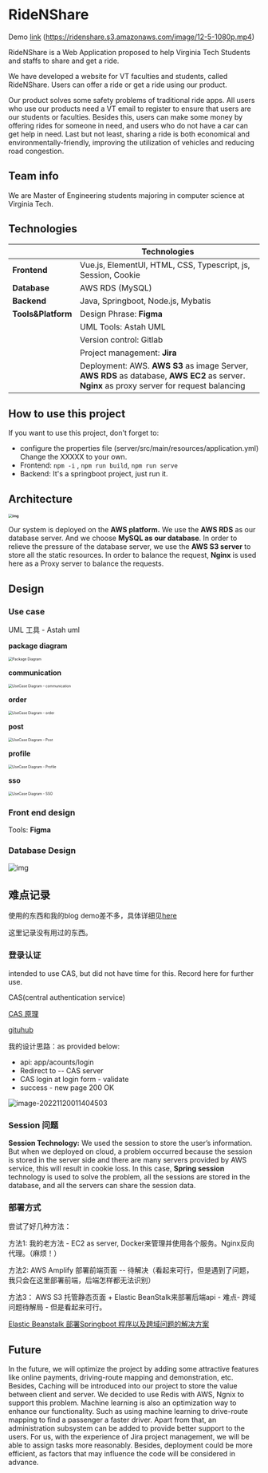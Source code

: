 # RideNShare

Demo [link](https://ridenshare.s3.amazonaws.com/image/12-5-1080p.mp4) (https://ridenshare.s3.amazonaws.com/image/12-5-1080p.mp4)

RideNShare is a Web Application proposed to help Virginia Tech Students and staffs to share and get a ride.

We have developed a website for VT faculties and students, called RideNShare. Users can offer a ride or get a ride using our product. 

Our product solves some safety problems of traditional ride apps. All users who use our products need a VT email to register to ensure that users are our students or faculties. Besides this, users can make some money by offering rides for someone in need, and users who do not have a car can get help in need. Last but not least, sharing a ride is both economical and environmentally-friendly, improving the utilization of vehicles and reducing road congestion.


## Team info

We are Master of Engineering students majoring in computer science at Virginia Tech.

## Technologies

|                    | Technologies                                                 |
| ------------------ | ------------------------------------------------------------ |
| **Frontend**       | Vue.js, ElementUI, HTML, CSS, Typescript, js, Session, Cookie |
| **Database**       | AWS RDS (MySQL)                                              |
| **Backend**        | Java, Springboot, Node.js, Mybatis                           |
| **Tools&Platform** | Design Phrase: **Figma**                                     |
|                    | UML Tools: Astah UML                                         |
|                    | Version control: Gitlab                                      |
|                    | Project management: **Jira**                                 |
|                    | Deployment: AWS. **AWS S3** as image Server, **AWS RDS** as database, **AWS EC2** as server. **Nginx** as proxy server for request balancing |

## How to use this project

If you want to use this project, don't forget to:

-  configure the properties file (server/src/main/resources/application.yml) Change the XXXXX to your own.
- Frontend: `npm -i` , `npm run build`, `npm run serve`
- Backend: It's a springboot project, just run it.



## Architecture

**<img src="images/architecture.png" alt="img" style="zoom:50%;" />**

Our system is deployed on the **AWS platform.** We use the **AWS RDS** as our database server. And we choose **MySQL as our database**. In order to relieve the pressure of the database server, we use the **AWS S3 server** to store all the static resources. In order to balance the request, **Nginx** is used here as a Proxy server to balance the requests.



## Design

### Use case 

UML 工具 - Astah uml

**package diagram**

<img src="images/PackageDiagram.png" alt="Package Diagram" style="zoom:50%;" />

**communication**

<img src="images/communication.png" alt="UseCase Diagram - communication" style="zoom:50%;" />

**order**

<img src="images/order.png" alt="UseCase Diagram - order" style="zoom:50%;" />

**post**

<img src="images/Post.png" alt="UseCase Diagram - Post" style="zoom:50%;" />

**profile**

<img src="images/Profile.png" alt="UseCase Diagram - Profile" style="zoom:50%;" />

**sso**

<img src="images/SSO.png" alt="UseCase Diagram - SSO" style="zoom:50%;" />

### Front end design

Tools: **Figma**

### Database Design

![img](images/Database.png)

## 难点记录

使用的东西和我的blog demo差不多，具体详细见[here](https://github.com/Chengp1997/myBlogDemo)

这里记录没有用过的东西。

### 登录认证

intended to use CAS, but did not have time for this. Record here for further use.

CAS(central authentication service)

[CAS 原理](https://djangocas.dev/blog/cas-101-introduction-to-cas-central-authentication-service/#cas-introduction)

[gituhub](https://github.com/apereo/java-cas-client)

我的设计思路：as provided below:

- api: app/acounts/login
- Redirect to -- CAS server
- CAS login at login form - validate
- success - new page 200 OK

![image-20221120011404503](images/image-20221120011404503.png)

### Session 问题

**Session Technology:** We used the session to store the user’s information. But when we deployed on cloud, a problem occurred because the session is stored in the server side and there are many servers provided by AWS service, this will result in cookie loss. In this case, **Spring session** technology is used to solve the problem, all the sessions are stored in the database, and all the servers can share the session data. 



### 部署方式

尝试了好几种方法：

方法1: 我的老方法 - EC2 as server, Docker来管理并使用各个服务。Nginx反向代理。（麻烦！）

方法2: AWS Amplify 部署前端页面 --  待解决（看起来可行，但是遇到了问题，我只会在这里部署前端，后端怎样都无法识别）

方法3： AWS S3 托管静态页面 + Elastic BeanStalk来部署后端api - 难点- 跨域问题待解局 - 但是看起来可行。

[Elastic Beanstalk 部署Springboot 程序以及跨域问题的解决方案](https://blog.csdn.net/danpob13624/article/details/106778329)



## Future

In the future, we will optimize the project by adding some attractive features like online payments, driving-route mapping and demonstration, etc. Besides, Caching will be introduced into our project to store the value between client and server. We decided to use Redis with AWS, Ngnix to support this problem. Machine learning is also an optimization way to enhance our functionality. Such as using machine learning to drive-route mapping to find a passenger a faster driver. Apart from that, an administration subsystem can be added to provide better support to the users. For us, with the experience of Jira project management, we will be able to assign tasks more reasonably. Besides, deployment could be more efficient, as factors that may influence the code will be considered in advance. 

